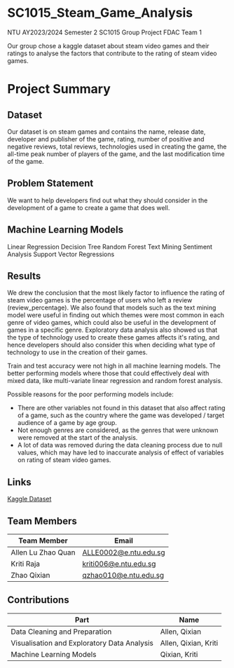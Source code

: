 # SC1015_Steam_Game_Analysis
NTU AY2023/2024 Semester 2 SC1015 Group Project FDAC Team 1

Our group chose a kaggle dataset about steam video games and their ratings to analyse the factors that contribute to the rating of steam video games.

# Project Summary
## Dataset
Our dataset is on steam games and contains the name, release date, developer and publisher of the game, rating, number of positive and negative reviews, total reviews, technologies used in creating the game, the all-time peak number of players of the game, and the last modification time of the game.
## Problem Statement
We want to help developers find out what they should consider in the development of a game to create a game that does well.
## Machine Learning Models
Linear Regression
Decision Tree
Random Forest
Text Mining
Sentiment Analysis
Support Vector Regressions
## Results
We drew the conclusion that the most likely factor to influence the rating of steam video games is the percentage of users who left a review (review_percentage). We also found that models such as the text mining model were useful in finding out which themes were most common in each genre of video games, which could also be useful in the development of games in a specific genre. Exploratory data analysis also showed us that the type of technology used to create these games affects it's rating, and hence developers should also consider this when deciding what type of technology to use in the creation of their games.

Train and test accuracy were not high in all machine learning models. The better performing models where those that could effectively deal with mixed data, like multi-variate linear regression and random forest analysis. 

Possible reasons for the poor performing models include:
- There are other variables not found in this dataset that also affect rating of a game, such as the country where the game was developed / target audience of a game by age group.
- Not enough genres are considered, as the genres that were unknown were removed at the start of the analysis.
- A lot of data was removed during the data cleaning process due to null values, which may have led to inaccurate analysis of effect of variables on rating of steam video games.


## Links

[Kaggle Dataset](https://www.kaggle.com/datasets/whigmalwhim/steam-releases)
## Team Members
| Team Member | Email |
| ------------- | ------------- |
|Allen Lu Zhao Quan|ALLE0002@e.ntu.edu.sg|
|Kriti Raja|kriti006@e.ntu.edu.sg|
|Zhao Qixian|qzhao010@e.ntu.edu.sg|

## Contributions
| Part | Name |
| ------------- | ------------- |
| Data Cleaning and Preparation | Allen, Qixian  |
| Visualisation and Exploratory Data Analysis  | Allen, Qixian, Kriti |
| Machine Learning Models  | Qixian, Kriti |
